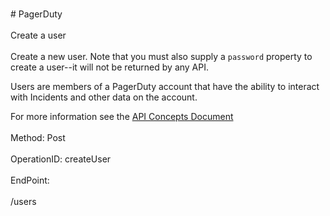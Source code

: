 <br>#     PagerDuty</br>
<br>Create a user</br>
<br>Create a new user. Note that you must also supply a `password` property to create a user--it will not be returned by any API.

Users are members of a PagerDuty account that have the ability to interact with Incidents and other data on the account.

For more information see the [API Concepts Document](../../docs/CONCEPTS.md#users)
</br>
<br>Method: Post</br>
<br>OperationID: createUser</br>
<br>EndPoint:</br>
<br>/users</br>
